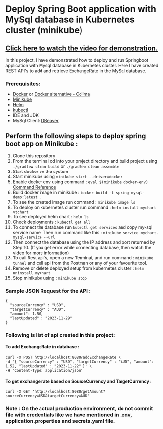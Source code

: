 # Deploy Spring Boot application with MySql database in Kubernetes cluster (minikube) 

## [Click here to watch the video for demonstration.](https://youtu.be/yet0-x8Ab6c)

In this project, I have demonstrated how to deploy and run Springboot application with Mysql database in Kubernetes cluster. Here I have created REST API's to add and retrieve ExchangeRate in the MySql database.

### Prerequisites:
 - [Docker](https://docs.docker.com/engine/install/) or [Docker alternative - Colima](https://github.com/abiosoft/colima)
 - [Minikube](https://minikube.sigs.k8s.io/docs/start/)
 - [Helm](https://helm.sh/docs/intro/install/)
 - [kubectl](https://kubernetes.io/docs/tasks/tools/)
 - IDE and JDK
 - MySql Client: [DBeaver](https://dbeaver.io/download/)

## Perform the following steps to deploy spring boot app on Minikube :

1. Clone this repository
2. From the terminal cd into your project directory and build project using ``` ./gradlew clean build ``` or ``` ./gradlew clean assemble ```
3. Start docker on the system
4. Start minikube using ``` minikube start --driver=docker ```
5. Enable docker env using command :  ``` eval $(minikube docker-env)  ```  [Command Reference](https://minikube.sigs.k8s.io/docs/commands/docker-env/)
6. Build docker image in minikube : ``` docker build -t spring-mysql-demo:latest . ```
7. To see the created image run command : ``` minikube image ls ```
8. To deploy on kubernetes cluster run command : ``` helm install mychart ytchart ```
9. To see deployed helm chart : ``` helm ls ```
10. Check deployments : ``` kubectl get all ```
11. To connect the database run ``` kubectl get services ``` and copy my-sql service name. Then run command like this : ``` minikube service mychart-mysql-service --url ```
12. Then connect the database using the IP address and port returned by Step 10.  (If you get error while connecting database, then watch the video for more information)
13. To call Rest api's, open a new Terminal, and run command : ``` minikube tunnel ``` and call api from the Postman or any of your favourite tool.
14. Remove or delete deployed setup from kubernetes cluster : ``` helm uninstall mychart ```
15. Stop minikube using : ``` minikube stop ```

### Sample JSON Request for the API :
```
{
  "sourceCurrency" : "USD",
  "targetCurrency" : "AUD",
  "amount": 1.50,
  "lastUpdated" : "2023-11-29"
}

```

### Following is list of api created in this project:

#### To add ExchangeRate in database :
```
curl -X POST http://localhost:8080/addExchangeRate \
-d '{ "sourceCurrency" : "USD", "targetCurrency" : "AUD", "amount": 1.52, "lastUpdated" : "2023-11-22" }' \
-H 'Content-Type: application/json'
```

#### To get exchange rate based on SourceCurrency and TargetCurrency :
```
curl -X GET 'http://localhost:8080/getAmount?sourceCurrency=USD&targetCurrency=AUD'
```

### Note : On the actual production environment, do not commit file with credentials like we have mentioned in .env, application.properties and secrets.yaml file.
